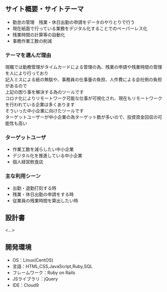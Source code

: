 # <Duty stamp>

## サイト概要・サイトテーマ

- 勤怠の管理　残業・休日出勤の申請をデータのやりとりで行う
- 現在紙面で行っている業務をデジタル化することでのペーパーレス化
- 残業時間の計算等の自動化
- 事務作業工数の削減
　　　　　　　　

### テーマを選んだ理由

現職では勤務管理がタイムカードによる管理の為、残業の申請や残業時間の管理を人により行っており<br>
記入ミスによる紙の無駄や、事務員の仕事量の負担、人件費による会社側の負担があるので<br>
上記の困り事を解決する為のツールです<br>
コロナ化によりリモートワーク可能な仕事が可視化され、現在もリモートワークを行われている企業は多くあります<br>
そういった中小企業に向けたツールです<br>
ターゲットユーザーが中小企業の為ターゲット数が多いので、投資資金回収の可能性も高い<br>



### ターゲットユーザ
- 作業工数を減らしたい中小企業
- デジタル化を推進している中小企業
- 個人経営飲食店

### 主な利用シーン
- 出勤・退勤打刻する時
- 残業・休日出勤の申請をする時
- 従業員の残業時間を算出したい時

## 設計書
<...>

## 開発環境
- OS：Linux(CentOS)
- 言語：HTML,CSS,JavaScript,Ruby,SQL
- フレームワーク：Ruby on Rails
- JSライブラリ：jQuery
- IDE：Cloud9

